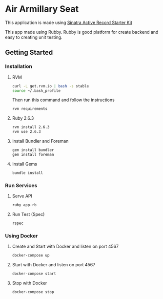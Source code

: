 # Air Armillary Seat

This application is made using [Sinatra Active Record Starter Kit](https://github.com/LaunchAcademy/sinatra-activerecord-starter-kit)

This app made using Rubby. Rubby is good platform for create backend and easy to creating unit testing.

## Getting Started

### Installation

1. RVM

    ```sh
    curl -L get.rvm.io | bash -s stable
    source ~/.bash_profile
    ```

    Then run this command and follow the instructions

    ```sh
    rvm requirements
    ```

2. Ruby 2.6.3

    ```sh
    rvm install 2.6.3
    rvm use 2.6.3
    ```

3. Install Bundler and Foreman

    ```sh
    gem install bundler
    gem install foreman
    ```

4. Install Gems

    ```sh
    bundle install
    ```

### Run Services

1. Serve API

    ```sh
    ruby app.rb
    ```

2. Run Test (Spec)

    ```sh
    rspec
    ```

### Using Docker

1. Create and Start with Docker and listen on port 4567

    ```sh
    docker-compose up
    ```

2. Start with Docker and listen on port 4567

    ```sh
    docker-compose start
    ```

3. Stop with Docker

    ```sh
    docker-compose stop
    ```
